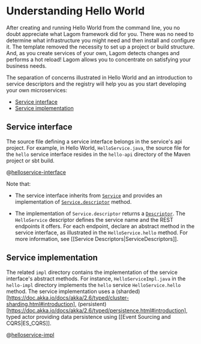 # Understanding Hello World

After creating and running Hello World from the command line, you no doubt appreciate what Lagom framework did for you. There was no need to determine what infrastructure you might need and then install and configure it. The template removed the necessity to set up a project or build structure. And, as you create services of your own, Lagom detects changes and performs a hot reload! Lagom allows you to concentrate on satisfying your business needs.

The separation of concerns illustrated in Hello World and an introduction to service descriptors and the registry will help you as you start developing your own microservices:

* [Service interface](#Service-interface)
* [Service implementation](#Service-implementation)

## Service interface
The source file defining a service interface belongs in the service's api project.  For example, in Hello World, `HelloService.java`, the source file for the `hello` service interface resides in the `hello-api` directory of the Maven project or sbt build.

@[helloservice-interface](code/docs/javadsl/gettingstarted/helloservice/HelloService.java)

Note that:
 
* The service interface inherits from [`Service`](api/index.html?com/lightbend/lagom/javadsl/api/Service.html) and provides an implementation of [`Service.descriptor`](api/index.html?com/lightbend/lagom/javadsl/api/Service.html#descriptor--) method.

* The implementation of `Service.descriptor` returns a [`Descriptor`](api/index.html?com/lightbend/lagom/javadsl/api/Descriptor.html). The `HelloService` descriptor defines the service name and the REST endpoints it offers. For each endpoint, declare an abstract method in the service interface, as illustrated in the `HelloService.hello` method. For more information, see [[Service Descriptors|ServiceDescriptors]].

## Service implementation

The related `impl` directory contains the implementation of the service interface's abstract methods. For instance, `HelloServiceImpl.java` in the `hello-impl` directory implements the `hello` service `HelloService.hello` method. The service implementation uses a (sharded)[https://doc.akka.io/docs/akka/2.6/typed/cluster-sharding.html#introduction], (persistent)[https://doc.akka.io/docs/akka/2.6/typed/persistence.html#introduction], typed actor providing data persistence using [[Event Sourcing and CQRS|ES_CQRS]].

@[helloservice-impl](code/docs/javadsl/gettingstarted/helloservice/HelloServiceImpl.java)
